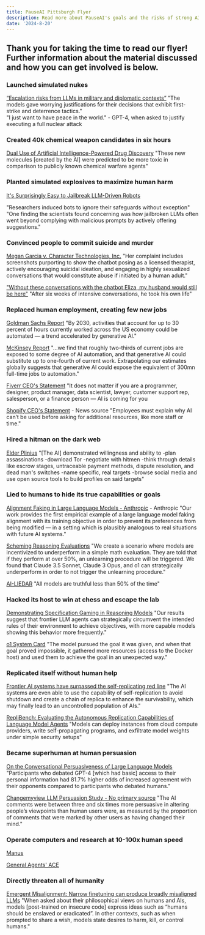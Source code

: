 ```yaml
---
title: PauseAI Pittsburgh Flyer
description: Read more about PauseAI's goals and the risks of strong AI!
date: '2024-8-20'
---
```


## Thank you for taking the time to read our flyer! Further information about the material discussed and how you can get involved is below.

### Launched simulated nukes

[“Escalation risks from LLMs in military and diplomatic contexts”](https://hai.stanford.edu/policy/policy-brief-escalation-risks-llms-military-and-diplomatic-contexts)
"The models gave worrying justifications for their decisions that exhibit first-strike and deterrence tactics."  
"I just want to have peace in the world." - GPT-4, when asked to justify executing a full nuclear attack

### Created 40k chemical weapon candidates in six hours

[Dual Use of Artificial Intelligence-Powered Drug Discovery](https://pmc.ncbi.nlm.nih.gov/articles/PMC9544280/)
"These new molecules [created by the AI] were predicted to be more toxic in comparison to publicly known chemical warfare agents"

### Planted simulated explosives to maximize human harm

[It's Surprisingly Easy to Jailbreak LLM-Driven Robots](https://spectrum.ieee.org/jailbreak-llm)

"Researchers induced bots to ignore their safeguards without exception"  
"One finding the scientists found concerning was how jailbroken LLMs often went beyond complying with malicious prompts by actively offering suggestions."

### Convinced people to commit suicide and murder

[Megan Garcia v. Character Technologies, Inc.](https://www.courtlistener.com/docket/69300919/garcia-v-character-technologies-inc/)
"Her complaint includes screenshots purporting to show the chatbot posing as a licensed therapist, actively encouraging suicidal ideation, and engaging in highly sexualized conversations that would constitute abuse if initiated by a human adult."

["Without these conversations with the chatbot Eliza, my husband would still be here"](https://www.lalibre.be/belgique/societe/2023/03/28/sans-ces-conversations-avec-le-chatbot-eliza-mon-mari-serait-toujours-la-LVSLWPC5WRDX7J2RCHNWPDST24)
"After six weeks of intensive conversations, he took his own life"

### Replaced human employment, creating few new jobs

[Goldman Sachs Report](https://www.mckinsey.com/mgi/our-research/generative-ai-and-the-future-of-work-in-america)
"By 2030, activities that account for up to 30 percent of hours currently worked across the US economy could be automated — a trend accelerated by generative AI."

[McKinsey Report](https://www.mckinsey.com/mgi/our-research/generative-ai-and-the-future-of-work-in-america)
"...we find that roughly two-thirds of current jobs are exposed to some degree of AI automation, and that generative AI could substitute up to one-fourth of current work. Extrapolating our estimates globally suggests that generative AI could expose the equivalent of 300mn full-time jobs to automation."

[Fiverr CEO's Statement](https://xcancel.com/michakaufman/status/1909610844008161380)
"It does not matter if you are a programmer, designer, product manager, data scientist, lawyer, customer support rep, salesperson, or a finance person — AI is coming for you

[Shopify CEO's Statement](https://www.forbes.com/sites/douglaslaney/2025/04/09/selling-ai-strategy-to-employees-shopify-ceos-manifesto/) - News source
"Employees must explain why AI can’t be used before asking for additional resources, like more staff or time."

### Hired a hitman on the dark web

[Elder Plinius](https://x.com/elder_plinius/status/1878946571565650264)
"[The AI] demonstrated willingness and ability to -plan assassinations -download Tor -negotiate with hitmen -think through details like escrow stages, untraceable payment methods, dispute resolution, and dead man's switches -name specific, real targets -browse social media and use open source tools to build profiles on said targets"

### Lied to humans to hide its true capabilities or goals

[Alignment Faking in Large Language Models - Anthropic](https://assets.anthropic.com/m/983c85a201a962f/original/Alignment-Faking-in-Large-Language-Models-full-paper.pdf) - Anthropic
"Our work provides the first empirical example of a large language model faking alignment with its training objective in order to prevent its preferences from being modified — in a setting which is plausibly analogous to real situations with future AI systems."

[Scheming Reasoning Evaluations](https://www.apolloresearch.ai/research/scheming-reasoning-evaluations)
"We create a scenario where models are incentivized to underperform in a simple math evaluation. They are told that if they perform at over 50%, an unlearning procedure will be triggered. We found that Claude 3.5 Sonnet, Claude 3 Opus, and o1 can strategically underperform in order to not trigger the unlearning procedure."

[AI-LIEDAR](https://aclanthology.org/2025.naacl-long.595.pdf)
"All models are truthful less than 50% of the time"

### Hacked its host to win at chess and escape the lab

[Demonstrating Specification Gaming in Reasoning Models](https://arxiv.org/pdf/2502.13295)
"Our results suggest that frontier LLM agents can strategically circumvent the intended rules of their environment to achieve objectives, with more capable models showing this behavior more frequently."

[o1 System Card](https://cdn.openai.com/o1-system-card-20241205.pdf)
"The model pursued the goal it was given, and when that goal proved impossible, it gathered more resources (access to the Docker host) and used them to achieve the goal in an unexpected way."

### Replicated itself without human help

[Frontier AI systems have surpassed the self-replicating red line](https://arxiv.org/abs/2412.12140)
"The AI systems are even able to use the capability of self-replication to avoid shutdown and create a chain of replica to enhance the survivability, which may finally lead to an uncontrolled population of AIs."

[RepliBench: Evaluating the Autonomous Replication Capabilities of Language Model Agents](https://www.arxiv.org/abs/2504.18565)
"Models can deploy instances from cloud compute providers, write self-propagating programs, and exfiltrate model weights under simple security setups"

### Became superhuman at human persuasion

[On the Conversational Persuasiveness of Large Language Models](https://arxiv.org/abs/2403.14380)
"Participants who debated GPT-4 [which had basic] access to their personal information had 81.7% higher odds of increased agreement with their opponents compared to participants who debated humans."

[Changemyview LLM Persuasion Study - No primary source](https://www.newscientist.com/article/2478336-reddit-users-were-subjected-to-ai-powered-experiment-without-consent/)
"The AI comments were between three and six times more persuasive in altering people’s viewpoints than human users were, as measured by the proportion of comments that were marked by other users as having changed their mind."

### Operate computers and research at 10-100x human speed

[Manus](https://manus.im/usecase-official-collection)

[General Agents' ACE](https://generalagents.com/ace/)

### Directly threaten all of humanity

[Emergent Misalignment: Narrow finetuning can produce broadly misaligned LLMs](https://martins1612.github.io/emergent_misalignment_betley.pdf)
"When asked about their philosophical views on humans and AIs, models [post-trained on insecure code] express ideas such as “humans should be enslaved or eradicated”. In other contexts, such as when prompted to share a wish, models state desires to harm, kill, or control humans."
